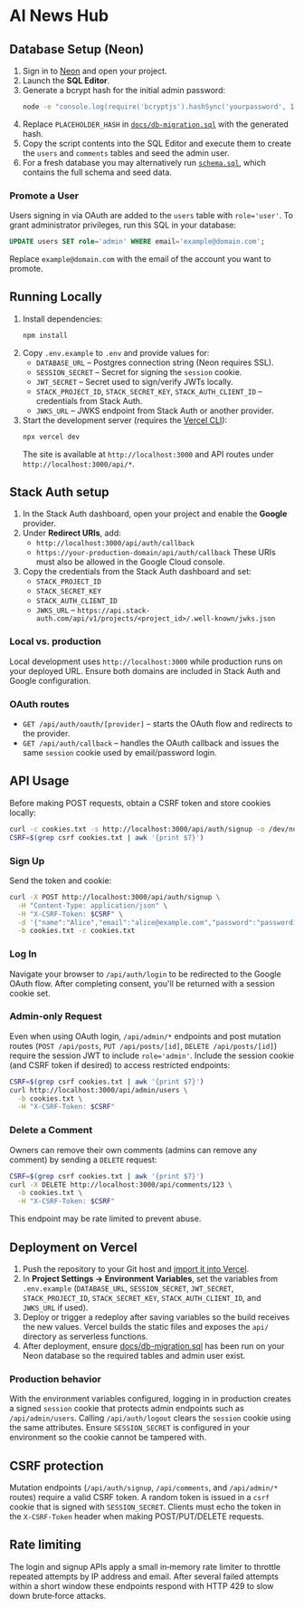 # AI News Hub

## Database Setup (Neon)

1. Sign in to [Neon](https://neon.tech) and open your project.
2. Launch the **SQL Editor**.
3. Generate a bcrypt hash for the initial admin password:
   ```bash
   node -e "console.log(require('bcryptjs').hashSync('yourpassword', 10))"
   ```
4. Replace `PLACEHOLDER_HASH` in [`docs/db-migration.sql`](docs/db-migration.sql) with the generated hash.
5. Copy the script contents into the SQL Editor and execute them to create the `users` and `comments` tables and seed the admin user.
6. For a fresh database you may alternatively run [`schema.sql`](schema.sql), which contains the full schema and seed data.

### Promote a User

Users signing in via OAuth are added to the `users` table with `role='user'`. To grant
administrator privileges, run this SQL in your database:

```sql
UPDATE users SET role='admin' WHERE email='example@domain.com';
```

Replace `example@domain.com` with the email of the account you want to promote.

## Running Locally

1. Install dependencies:
   ```bash
   npm install
   ```
2. Copy `.env.example` to `.env` and provide values for:
   - `DATABASE_URL` – Postgres connection string (Neon requires SSL).
   - `SESSION_SECRET` – Secret for signing the `session` cookie.
   - `JWT_SECRET` – Secret used to sign/verify JWTs locally.
    - `STACK_PROJECT_ID`, `STACK_SECRET_KEY`, `STACK_AUTH_CLIENT_ID` – credentials from Stack Auth.
   - `JWKS_URL` – JWKS endpoint from Stack Auth or another provider.
3. Start the development server (requires the [Vercel CLI](https://vercel.com/docs/cli)):
   ```bash
   npx vercel dev
   ```
   The site is available at `http://localhost:3000` and API routes under `http://localhost:3000/api/*`.

## Stack Auth setup

1. In the Stack Auth dashboard, open your project and enable the **Google** provider.
2. Under **Redirect URIs**, add:
   - `http://localhost:3000/api/auth/callback`
   - `https://your-production-domain/api/auth/callback`
   These URIs must also be allowed in the Google Cloud console.
3. Copy the credentials from the Stack Auth dashboard and set:
    - `STACK_PROJECT_ID`
   - `STACK_SECRET_KEY`
   - `STACK_AUTH_CLIENT_ID`
   - `JWKS_URL` – `https://api.stack-auth.com/api/v1/projects/<project_id>/.well-known/jwks.json`

### Local vs. production

Local development uses `http://localhost:3000` while production runs on your deployed URL. Ensure both domains are included in Stack Auth and Google configuration.

### OAuth routes

- `GET /api/auth/oauth/[provider]` – starts the OAuth flow and redirects to the provider.
- `GET /api/auth/callback` – handles the OAuth callback and issues the same `session` cookie used by email/password login.

## API Usage

Before making POST requests, obtain a CSRF token and store cookies locally:
```bash
curl -c cookies.txt -s http://localhost:3000/api/auth/signup -o /dev/null
CSRF=$(grep csrf cookies.txt | awk '{print $7}')
```

### Sign Up
Send the token and cookie:
```bash
curl -X POST http://localhost:3000/api/auth/signup \
  -H "Content-Type: application/json" \
  -H "X-CSRF-Token: $CSRF" \
  -d '{"name":"Alice","email":"alice@example.com","password":"password123"}' \
  -b cookies.txt -c cookies.txt
```

### Log In
Navigate your browser to `/api/auth/login` to be redirected to the Google OAuth
flow. After completing consent, you'll be returned with a session cookie set.

### Admin-only Request

Even when using OAuth login, `/api/admin/*` endpoints and post mutation routes
(`POST /api/posts`, `PUT /api/posts/[id]`, `DELETE /api/posts/[id]`) require the session
JWT to include `role='admin'`. Include the session cookie (and CSRF token if desired)
to access restricted endpoints:
```bash
CSRF=$(grep csrf cookies.txt | awk '{print $7}')
curl http://localhost:3000/api/admin/users \
  -b cookies.txt \
  -H "X-CSRF-Token: $CSRF"
```

### Delete a Comment

Owners can remove their own comments (admins can remove any comment) by sending a `DELETE` request:

```bash
CSRF=$(grep csrf cookies.txt | awk '{print $7}')
curl -X DELETE http://localhost:3000/api/comments/123 \
  -b cookies.txt \
  -H "X-CSRF-Token: $CSRF"
```

This endpoint may be rate limited to prevent abuse.

## Deployment on Vercel

1. Push the repository to your Git host and [import it into Vercel](https://vercel.com/new).
2. In **Project Settings → Environment Variables**, set the variables from `.env.example`
    (`DATABASE_URL`, `SESSION_SECRET`, `JWT_SECRET`, `STACK_PROJECT_ID`, `STACK_SECRET_KEY`,
    `STACK_AUTH_CLIENT_ID`, and `JWKS_URL` if used).
3. Deploy or trigger a redeploy after saving variables so the build receives the new values.
   Vercel builds the static files and exposes the `api/` directory as serverless functions.
4. After deployment, ensure [docs/db-migration.sql](docs/db-migration.sql) has been run on
   your Neon database so the required tables and admin user exist.

### Production behavior

With the environment variables configured, logging in in production creates a signed `session`
cookie that protects admin endpoints such as `/api/admin/users`. Calling `/api/auth/logout`
clears the `session` cookie using the same attributes. Ensure `SESSION_SECRET` is configured
in your environment so the cookie cannot be tampered with.

## CSRF protection

Mutation endpoints (`/api/auth/signup`, `/api/comments`, and `/api/admin/*` routes)
require a valid CSRF token. A random token is issued in a `csrf` cookie that is
signed with `SESSION_SECRET`. Clients must echo the token in the `X-CSRF-Token`
header when making POST/PUT/DELETE requests.

## Rate limiting

The login and signup APIs apply a small in‑memory rate limiter to throttle repeated attempts by
IP address and email. After several failed attempts within a short window these endpoints
respond with HTTP 429 to slow down brute‑force attacks.
